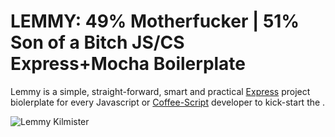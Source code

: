 # LEMMY: 49% Motherfucker | 51% Son of a Bitch JS/CS Express+Mocha Boilerplate

Lemmy is a simple, straight-forward, smart and practical [Express][1]
project biolerplate for every Javascript or [Coffee-Script][2] developer to kick-start the .

![Lemmy Kilmister][0]

[0]: http://30daysout.files.wordpress.com/2010/12/lemmypublicity1robertjohn_20101130_123211.jpg
[1]: http://expressjs.com
[2]: http://coffeescript.org
